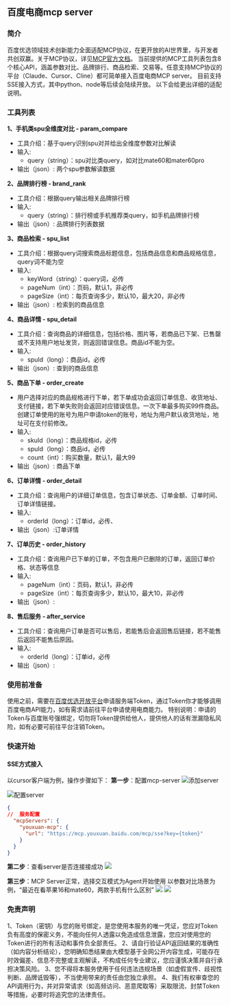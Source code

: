 ## 百度电商mcp server

### 简介
百度优选领域技术创新能力全面适配MCP协议，在更开放的AI世界里，与开发者共创双赢。关于MCP协议，详见[MCP官方文档](https://modelcontextprotocol.io/introduction)。
当前提供的MCP工具列表包含8个核心API，涵盖参数对比、品牌排行、商品检索、交易等。任意支持MCP协议的平台（Claude、Cursor、Cline）都可简单接入百度电商MCP server。
目前支持SSE接入方式，其中python、node等后续会陆续开放。
以下会给更出详细的适配说明。

### 工具列表
**1、手机类spu全维度对比 - param_compare**
- 工具介绍：基于query识别spu对并给出全维度参数对比解读
- 输入: 
    - query（string）：spu对比类query，如对比mate60和mater60pro
- 输出（json）: 两个spu参数解读数据

**2、品牌排行榜 - brand_rank**
- 工具介绍：根据query输出相关品牌排行榜
- 输入: 
    - query（string）：排行榜或手机推荐类query，如手机品牌排行榜
- 输出（json）: 品牌排行列表数据

**3、商品检索 - spu_list**

- 工具介绍：根据query词搜索商品标题信息，包括商品信息和商品规格信息，query词不能为空
- 输入: 
    - keyWord（string）：query词，必传
    - pageNum（int）：页码，默认1，非必传
    - pageSize（int）：每页查询多少，默认10，最大20，非必传
- 输出（json）: 检索到的商品信息

**4、商品详情 - spu_detail** 

- 工具介绍：查询商品的详细信息，包括价格、图片等，若商品已下架、已售罄或不支持用户地址发货，则返回错误信息。商品id不能为空。
- 输入: 
    - spuId（long）：商品id，必传
- 输出（json）: 查到的商品信息

**5、商品下单 - order_create** 
- 用户选择对应的商品规格进行下单，若下单成功会返回订单信息、收货地址、支付链接，若下单失败则会返回对应错误信息。一次下单最多购买99件商品。创建订单使用的账号为用户申请token的账号，地址为用户默认收货地址，地址可在支付前修改。
- 输入: 
    - skuId（long）：商品规格id，必传
    - spuId（long）：商品id，必传
    - count（int）：购买数量，默认1，最大99
- 输出（json）: 商品下单

**6、订单详情 - order_detail**
- 工具介绍：查询用户的详细订单信息，包含订单状态、订单金额、订单时间、订单详情链接。
- 输入: 
    - orderId（long）：订单id，必传、
-  输出（json）:订单详情

**7、订单历史 - order_history**
- 工具介绍：查询用户已下单的订单，不包含用户已删除的订单，返回订单价格、状态等信息
-  输入: 
    - pageNum（int）：页码，默认1，非必传
    - pageSize（int）：每页查询多少，默认10，最大10，非必传
-  输出（json）: 

**8、售后服务 - after_service**
- 工具介绍：查询用户订单是否可以售后，若能售后会返回售后链接，若不能售后返回不能售后原因。
-  输入: 
    -  orderId（long）：订单id，必传
-  输出（json）:

### 使用前准备
使用之前，需要在[百度优选开放平台](http://openai.baidu.com/)申请服务端Token，通过Token你才能够调用百度电商API能力，如有需求请前往平台申请使用电商能力。
特别说明：申请的Token与百度账号强绑定，切勿将Token提供给他人，提供他人的话有泄漏隐私风险，如有必要可前往平台注销Token。

### 快速开始
#### SSE方式接入
以cursor客户端为例，操作步骤如下：
**第一步**：配置mcp-server
![添加server](https://bmids.cdn.bcebos.com/server.png)

![配置server](https://bmids.cdn.bcebos.com/server2.png)


```json
{
//  服务配置
  "mcpServers": {
    "youxuan-mcp": {
      "url": "https://mcp.youxuan.baidu.com/mcp/sse?key={token}"
    }
  }
}
```

**第二步**：查看server是否连接接成功
![](https://bmids.cdn.bcebos.com/suc.png)

**第三步**：MCP Server正常，选择交互模式为Agent开始使用
以参数对比场景为例，“最近在看苹果16和mate60，两款手机有什么区别”
![](https://bmids.cdn.bcebos.com/call.png)
![](https://bmids.cdn.bcebos.com/res.png)

### 免责声明

1、Token（密钥）与您的账号绑定，是您使用本服务的唯一凭证‌，您应对Token负有高度的保密义务，不能向任何人透露以免造成信息泄露，您应对使用您的Token进行的所有活动和事件负全部责任。
2、请自行验证API返回结果的‌准确性‌（如内容分析结论），您明确知悉结果由大模型基于全网公开内容生成，可能存在‌时效偏差、信息不完整或主观解读‌，‌不构成任何专业建议，您应谨慎决策并自行承担决策风险。
3、您不得将本服务使用于任何‌违法违规场景‌（如虚假宣传、歧视性判断、品牌诋毁等），不当使用带来的责任由您独立承担。
4、我们有权‌审查您的API调用行为‌，并对异常请求（如高频访问、恶意爬取等）采取限流、封禁Token等措施，必要时将追究您的法律责任。